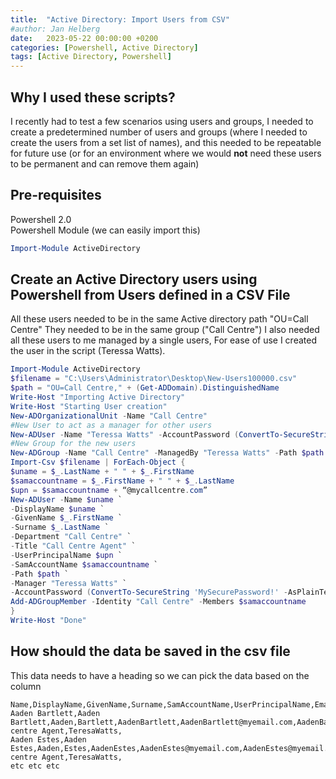 ```yaml
---
title:  "Active Directory: Import Users from CSV"
#author: Jan Helberg
date:   2023-05-22 00:00:00 +0200
categories: [Powershell, Active Directory]
tags: [Active Directory, Powershell]
---
```


## Why I used these scripts?
I recently had to test a few scenarios using users and groups, I needed to create a predetermined number of users and groups (where I needed to create the users from a set list of names), and this needed to be repeatable for future use (or for an environment where we would **not** need these users to be permanent and can remove them again)

## Pre-requisites
Powershell 2.0 \
Powershell Module (we can easily import this)
```powershell
Import-Module ActiveDirectory
```

## Create an Active Directory users using Powershell from Users defined in a CSV File
All these users needed to be in the same Active directory path "OU=Call Centre"
They needed to be in the same group ("Call Centre")
I also needed all these users to me managed by a single users, For ease of use I created the user in the script (Teressa Watts). 
```powershell
Import-Module ActiveDirectory
$filename = "C:\Users\Administrator\Desktop\New-Users100000.csv"
$path = "OU=Call Centre," + (Get-ADDomain).DistinguishedName
Write-Host "Importing Active Directory"
Write-Host "Starting User creation"
New-ADOrganizationalUnit -Name "Call Centre"
#New User to act as a manager for other users
New-ADUser -Name "Teressa Watts" -AccountPassword (ConvertTo-SecureString 'MySecurePassword!' -AsPlainText -force) -Enabled $true -Path $path
#New Group for the new users
New-ADGroup -Name "Call Centre" -ManagedBy "Teressa Watts" -Path $path -GroupScope DomainLocal
Import-Csv $filename | ForEach-Object {
$uname = $_.LastName + " " + $_.FirstName
$samaccountname = $_.FirstName + " " + $_.LastName 
$upn = $samaccountname + “@mycallcentre.com”
New-ADUser -Name $uname `
-DisplayName $uname `
-GivenName $_.FirstName `
-Surname $_.LastName `
-Department "Call Centre" `
-Title "Call Centre Agent" `
-UserPrincipalName $upn `
-SamAccountName $samaccountname `
-Path $path `
-Manager "Teressa Watts" `
-AccountPassword (ConvertTo-SecureString 'MySecurePassword!' -AsPlainText -force) -Enabled $true
Add-ADGroupMember -Identity "Call Centre" -Members $samaccountname
}
Write-Host "Done"
```

## How should the data be saved in the csv file
This data needs to have a heading so we can pick the data based on the column
```
Name,DisplayName,GivenName,Surname,SamAccountName,UserPrincipalName,EmailAddress,Description,Manager,Department
Aaden Bartlett,Aaden Bartlett,Aaden,Bartlett,AadenBartlett,AadenBartlett@myemail.com,AadenBartlett@myemail.com,Call centre Agent,TeresaWatts,
Aaden Estes,Aaden Estes,Aaden,Estes,AadenEstes,AadenEstes@myemail.com,AadenEstes@myemail.com,Call centre Agent,TeresaWatts,
etc etc etc
```